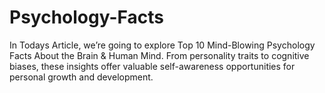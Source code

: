 # Psychology-Facts
In Todays Article, we’re going to explore  Top 10 Mind-Blowing Psychology Facts About the Brain &amp; Human Mind. From personality traits to cognitive biases, these insights offer valuable self-awareness opportunities for personal growth and development.
